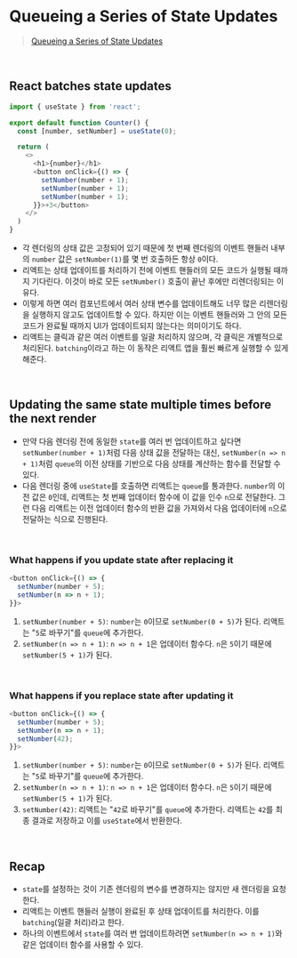 # Queueing a Series of State Updates
> [Queueing a Series of State Updates](https://react.dev/learn/queueing-a-series-of-state-updates)

<br/>

## React batches state updates 
```javascript
import { useState } from 'react';

export default function Counter() {
  const [number, setNumber] = useState(0);

  return (
    <>
      <h1>{number}</h1>
      <button onClick={() => {
        setNumber(number + 1);
        setNumber(number + 1);
        setNumber(number + 1);
      }}>+3</button>
    </>
  )
}
```
- 각 렌더링의 상태 값은 고정되어 있기 때문에 첫 번째 렌더링의 이벤트 핸들러 내부의 `number` 값은 `setNumber(1)`를 몇 번 호출하든 항상 `0`이다.
- 리액트는 상태 업데이트를 처리하기 전에 이벤트 핸들러의 모든 코드가 실행될 때까지 기다린다. 이것이 바로 모든 `setNumber()` 호출이 끝난 후에만 리렌더링되는 이유다.
- 이렇게 하면 여러 컴포넌트에서 여러 상태 변수를 업데이트해도 너무 많은 리렌더링을 실행하지 않고도 업데이트할 수 있다. 하지만 이는 이벤트 핸들러와 그 안의 모든 코드가 완료될 때까지 UI가 업데이트되지 않는다는 의미이기도 하다.
- 리액트는 클릭과 같은 여러 이벤트를 일괄 처리하지 않으며, 각 클릭은 개별적으로 처리된다. `batching`이라고 하는 이 동작은 리액트 앱을 훨씬 빠르게 실행할 수 있게 해준다.

<br/> 

## Updating the same state multiple times before the next render 
- 만약 다음 렌더링 전에 동일한 `state`를 여러 번 업데이트하고 싶다면 `setNumber(number + 1)`처럼 다음 상태 값을 전달하는 대신, `setNumber(n => n + 1)`처럼 `queue`의 이전 상태를 기반으로 다음 상태를 계산하는 함수를 전달할 수 있다.
- 다음 렌더링 중에 `useState`를 호출하면 리액트는 `queue`를 통과한다. `number`의 이전 값은 `0`인데, 리액트는 첫 번째 업데이터 함수에 이 값을 인수 `n`으로 전달한다. 그런 다음 리액트는 이전 업데이터 함수의 반환 값을 가져와서 다음 업데이터에 `n`으로 전달하는 식으로 진행된다.

<br/>

### What happens if you update state after replacing it 
```javascript
<button onClick={() => {
  setNumber(number + 5);
  setNumber(n => n + 1);
}}>
```
1. `setNumber(number + 5)`: `number`는 `0`이므로 `setNumber(0 + 5)`가 된다. 리액트는 "`5`로 바꾸기"를 `queue`에 추가한다.
2. `setNumber(n => n + 1)`: `n => n + 1`은 업데이터 함수다. `n`은 `5`이기 때문에 `setNumber(5 + 1)`가 된다.

<br/>

### What happens if you replace state after updating it 
```javascript
<button onClick={() => {
  setNumber(number + 5);
  setNumber(n => n + 1);
  setNumber(42);
}}>
```
1. `setNumber(number + 5)`: `number`는 `0`이므로 `setNumber(0 + 5)`가 된다. 리액트는 "`5`로 바꾸기"를 `queue`에 추가한다.
2. `setNumber(n => n + 1)`: `n => n + 1`은 업데이터 함수다. `n`은 `5`이기 때문에 `setNumber(5 + 1)`가 된다.
3. `setNumber(42)`: 리액트는 "`42`로 바꾸기"를 `queue`에 추가한다. 리액트는 `42`를 최종 결과로 저장하고 이를 `useState`에서 반환한다.

<br/>

## Recap
- `state`를 설정하는 것이 기존 렌더링의 변수를 변경하지는 않지만 새 렌더링을 요청한다.
- 리액트는 이벤트 핸들러 실행이 완료된 후 상태 업데이트를 처리한다. 이를 `batching`(일괄 처리)라고 한다.
- 하나의 이벤트에서 `state`를 여러 번 업데이트하려면 `setNumber(n => n + 1)`와 같은 업데이터 함수를 사용할 수 있다.


